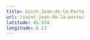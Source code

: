 ```yaml
---
title: Saint-Jean-de-la-Porte
url: /saint-jean-de-la-porte/
latitude: 45.554
longitude: 6.13
---
```

